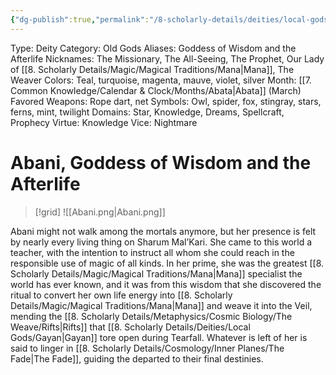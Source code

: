 ```yaml
---
{"dg-publish":true,"permalink":"/8-scholarly-details/deities/local-gods/abani/","noteIcon":""}
---
```



Type: Deity
Category: Old Gods 
Aliases: Goddess of Wisdom and the Afterlife
Nicknames: The Missionary, The All-Seeing, The Prophet, Our Lady of [[8. Scholarly Details/Magic/Magical Traditions/Mana\|Mana]], The Weaver
Colors: Teal, turquoise, magenta, mauve, violet, silver
Month: [[7. Common Knowledge/Calendar & Clock/Months/Abata\|Abata]] (March)
Favored Weapons: Rope dart, net
Symbols: Owl, spider, fox, stingray, stars, ferns, mint, twilight
Domains: Star, Knowledge, Dreams, Spellcraft, Prophecy
Virtue: Knowledge
Vice: Nightmare

# Abani, Goddess of Wisdom and the Afterlife

>[!grid]
>![[Abani.png\|Abani.png]]

Abani might not walk among the mortals anymore, but her presence is felt by nearly every living thing on Sharum Mal’Kari. She came to this world a teacher, with the intention to instruct all whom she could reach in the responsible use of magic of all kinds. In her prime, she was the greatest [[8. Scholarly Details/Magic/Magical Traditions/Mana\|Mana]] specialist the world has ever known, and it was from this wisdom that she discovered the ritual to convert her own life energy into [[8. Scholarly Details/Magic/Magical Traditions/Mana\|Mana]] and weave it into the Veil, mending the [[8. Scholarly Details/Metaphysics/Cosmic Biology/The Weave/Rifts\|Rifts]] that [[8. Scholarly Details/Deities/Local Gods/Gayan\|Gayan]] tore open during Tearfall. Whatever is left of her is said to linger in [[8. Scholarly Details/Cosmology/Inner Planes/The Fade\|The Fade]], guiding the departed to their final destinies.


